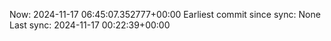 Now: 2024-11-17 06:45:07.352777+00:00 Earliest commit since sync: None Last sync: 2024-11-17 00:22:39+00:00
